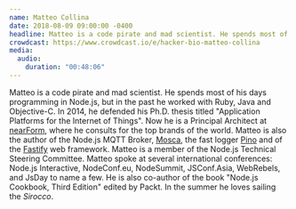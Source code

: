 ```yaml
---
name: Matteo Collina
date: 2018-08-09 09:00:00 -0400
headline: Matteo is a code pirate and mad scientist. He spends most of his days programming in Node.js
crowdcast: https://www.crowdcast.io/e/hacker-bio-matteo-collina
media:
  audio:
    duration: "00:48:06"
---
```


Matteo is a code pirate and mad scientist. He spends most of his days programming in Node.js, but in the past he worked with Ruby, Java and Objective-C. In 2014, he defended his Ph.D. thesis titled "Application Platforms for the Internet of Things". Now he is a Principal Architect at [nearForm](http://nearform.com), where he consults for the top brands of the world.
Matteo is also the author of the Node.js MQTT Broker, [Mosca](http://mosca.io), the fast logger [Pino](https://github.com/mcollina/pino) and of the [Fastify](https://www.fastify.io) web framework. Matteo is a member of the Node.js Technical Steering Committee. Matteo spoke at several international conferences: Node.js Interactive, NodeConf.eu, NodeSummit, JSConf.Asia, WebRebels, and JsDay to name a few. He is also co-author of the book "Node.js Cookbook, Third Edition" edited by Packt. 
In the summer he loves sailing the _Sirocco_.
